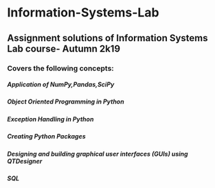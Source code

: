 # Information-Systems-Lab
## Assignment solutions of Information Systems Lab course- Autumn 2k19
### Covers the following concepts:
##### Application of NumPy,Pandas,SciPy
##### Object Oriented Programming in Python
##### Exception Handling in Python
##### Creating Python Packages
##### Designing and building graphical user interfaces (GUIs) using QTDesigner
##### SQL
